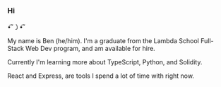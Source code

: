 ### Hi 
•͡˘㇁•͡˘

My name is Ben (he/him). I'm a graduate from the Lambda School Full-Stack Web Dev program, and am available for hire.

Currently I'm learning more about TypeScript, Python, and Solidity.

React and Express, are tools I spend a lot of time with right now.
